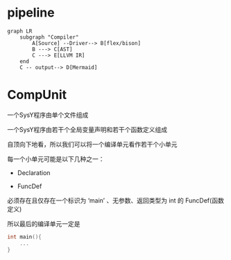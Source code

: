 # pipeline
```mermaid
graph LR
    subgraph "Compiler"
        A[Source] --Driver--> B[flex/bison]
        B ---> C[AST]
        C ---> E[LLVM IR]
    end
    C -- output--> D[Mermaid]
```


# CompUnit

一个SysY程序由单个文件组成

一个SysY程序由若干个全局变量声明和若干个函数定义组成

自顶向下地看，所以我们可以将一个编译单元看作若干个小单元

每一个小单元可能是以下几种之一：

- Declaration

- FuncDef

必须存在且仅存在一个标识为 ‘main’ 、无参数、返回类型为 int 的 FuncDef(函数定义)

<!-- 语义分析 -->
所以最后的编译单元一定是
```c
int main(){
    ...
}
```


